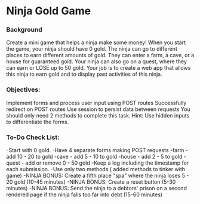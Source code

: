 <h1 dir="auto" > Ninja Gold Game </h1>


<h3> Background </h3>
Create a mini game that helps a ninja make some money! When you start the game, your ninja should have 0 gold. The ninja can go to different places to earn different amounts of gold. They can enter a farm, a cave, or a house for guaranteed gold. Your ninja can also go on a quest, where they can earn or LOSE up to 50 gold. Your job is to create a web app that allows this ninja to earn gold and to display past activities of this ninja.



<h3> Objectives: </h3>
Implement forms and process user input using POST routes
Successfully redirect on POST routes
Use session to persist data between requests
You should only need 2 methods to complete this task. Hint: Use hidden inputs to differentiate the forms.



<h3> To-Do Check List: </h3>
-Start with 0 gold.
-Have 4 separate forms making POST requests
-farm - add 10 - 20 to gold
-cave - add 5 - 10 to gold
-house - add 2 - 5 to gold
-quest - add or remove 0 - 50 gold
-Keep a log including the timestamp for each submission.
-Use only two methods ( added methods to tinker with game)
-NINJA BONUS: Create a fifth place "spa" where the ninja loses 5 - 20 gold (10-45 minutes)
-NINJA BONUS: Create a reset button (5-30 minutes)
-NINJA BONUS: Send the ninja to a debtors' prison on a second rendered page if the ninja falls too far into debt (15-60 minutes)
